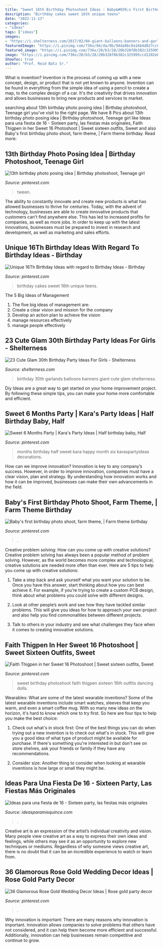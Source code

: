 ```yaml
---
title: "Sweet 16th Birthday Photoshoot Ideas : Baby&#039;s First Birthday Photo Shoot, Farm Theme,"
description: "Birthday cakes sweet 16th unique teens"
date: "2022-11-13"
categories:
- "ideas"
tags: ["ideas"]
images:
- "https://i.shelterness.com/2017/02/04-giant-balloons-banners-and-garlands.jpg"
featuredImage: "https://i.pinimg.com/736x/94/da/8b/94da8bc0a16b4d827cc8c56fcad3bea6--sweet-sixteen-sweet--photoshoot-ideas.jpg"
featured_image: "https://i.pinimg.com/736x/20/b3/28/20b328f8b382c325995ccd1202eb16fd.jpg"
image: "https://i.pinimg.com/736x/20/b3/28/20b328f8b382c325995ccd1202eb16fd.jpg"
ShowToc: true
author: "Prof. Reid Batz Sr."
---
```



What is invention?
Invention is the process of coming up with a new concept, design, or product that is not yet known to anyone. Invention can be found in everything from the simple idea of using a pencil to create a map, to the complex design of a car. It's the creativity that drives innovation and allows businesses to bring new products and services to market.

	

		
searching about 13th birthday photo posing idea | Birthday photoshoot, Teenage girl you've visit to the right page. We have 8 Pics about 13th birthday photo posing idea | Birthday photoshoot, Teenage girl like Ideas para una fiesta de 16 - Sixteen party, las fiestas más originales, Faith Thigpen in her Sweet 16 Photoshoot | Sweet sixteen outfits, Sweet and also Baby&#039;s first birthday photo shoot, farm theme, | Farm theme birthday. Read more:
		
    
## 13th Birthday Photo Posing Idea | Birthday Photoshoot, Teenage Girl

<img loading=lazy src="https://i.pinimg.com/736x/20/b3/28/20b328f8b382c325995ccd1202eb16fd.jpg" onerror="this.onerror=null;this.src='https://tse2.mm.bing.net/th?id=OIP.IZMD5A0QBQs_zKASLSwyCwHaLJ&amp;pid=15.1';" alt="13th birthday photo posing idea | Birthday photoshoot, Teenage girl">

_Source: pinterest.com_

>tween. 

	

The ability to constantly innovate and create new products is what has allowed businesses to thrive for centuries. Today, with the advent of technology, businesses are able to create innovative products that customers can't find anywhere else. This has led to increased profits for companies, as well as more jobs. In order to keep up with the latest innovations, businesses must be prepared to invest in research and development, as well as marketing and sales efforts.

    
## Unique 16Th Birthday Ideas With Regard To Birthday Ideas - Birthday

<img loading=lazy src="https://i.pinimg.com/736x/ba/11/b3/ba11b3f00d1a28cf5e16b5f7c8145a6f.jpg" onerror="this.onerror=null;this.src='https://tse1.mm.bing.net/th?id=OIP.A1zfcTHsLze3iF6VxQQGvQHaJ3&amp;pid=15.1';" alt="Unique 16Th Birthday Ideas with regard to Birthday Ideas - Birthday">

_Source: pinterest.com_

>birthday cakes sweet 16th unique teens. 

	

The 5 Big Ideas of Management
1. The five big ideas of management are: 
1. Create a clear vision and mission for the company 
2. Develop an action plan to achieve the vision 
3. manage resources effectively 
4. manage people effectively 

    
## 23 Cute Glam 30th Birthday Party Ideas For Girls - Shelterness

<img loading=lazy src="https://i.shelterness.com/2017/02/04-giant-balloons-banners-and-garlands.jpg" onerror="this.onerror=null;this.src='https://tse2.mm.bing.net/th?id=OIP.uexFYFHb_cbRifhb0lJRcQHaJ4&amp;pid=15.1';" alt="23 Cute Glam 30th Birthday Party Ideas For Girls - Shelterness">

_Source: shelterness.com_

>birthday 30th garlands balloons banners giant cute glam shelterness. 

	

Diy Ideas are a great way to get started on your home improvement project. By following these simple tips, you can make your home more comfortable and efficient.

    
## Sweet 6 Months Party | Kara&#039;s Party Ideas | Half Birthday Baby, Half

<img loading=lazy src="https://i.pinimg.com/736x/69/c1/41/69c1413950abec4f4d0c63cb4d52a26d.jpg" onerror="this.onerror=null;this.src='https://tse2.mm.bing.net/th?id=OIP.LyUyI9RbERwiRgps2As9MwHaLP&amp;pid=15.1';" alt="Sweet 6 Months Party | Kara&#039;s Party Ideas | Half birthday baby, Half">

_Source: pinterest.com_

>months birthday half sweet kara happy month six karaspartyideas decorations. 

	

How can we improve innovation?
Innovation is key to any company’s success. However, in order to improve innovation, companies must have a clear vision, plan and strategy. By understanding how innovation works and how it can be improved, businesses can make their own advancements in the field.

    
## Baby&#039;s First Birthday Photo Shoot, Farm Theme, | Farm Theme Birthday

<img loading=lazy src="https://i.pinimg.com/736x/19/2d/75/192d753e6264e5febcd3173c5a540cf7--birthday-photo-shoots-first-birthday-photos.jpg" onerror="this.onerror=null;this.src='https://tse4.mm.bing.net/th?id=OIP.lb59Jwce5u0MgQwM-S-TsgHaLI&amp;pid=15.1';" alt="Baby&#039;s first birthday photo shoot, farm theme, | Farm theme birthday">

_Source: pinterest.com_

>. 

	

Creative problem solving: How can you come up with creative solutions?
Creative problem solving has always been a popular method of problem solving. However, as the world becomes more complex and technological, creative solutions are needed more often than ever. Here are 5 tips to help you come up with creative solutions:
1. Take a step back and ask yourself what you want your solution to be. Once you have this answer, start thinking about how you can best achieve it. For example, if you’re trying to create a custom PCB design, think about what problems you could solve with different designs.

2. Look at other people’s work and see how they have tackled similar problems. This will give you ideas for how to approach your own project and also help you find commonalities between different projects.

3. Talk to others in your industry and see what challenges they face when it comes to creating innovative solutions.

    
## Faith Thigpen In Her Sweet 16 Photoshoot | Sweet Sixteen Outfits, Sweet

<img loading=lazy src="https://i.pinimg.com/736x/94/da/8b/94da8bc0a16b4d827cc8c56fcad3bea6--sweet-sixteen-sweet--photoshoot-ideas.jpg" onerror="this.onerror=null;this.src='https://tse1.mm.bing.net/th?id=OIP.PDasrGoFEpgV-1pi-_OFeAHaKm&amp;pid=15.1';" alt="Faith Thigpen in her Sweet 16 Photoshoot | Sweet sixteen outfits, Sweet">

_Source: pinterest.com_

>sweet birthday photoshoot faith thigpen sixteen 16th outfits dancing dolls. 

	

Wearables: What are some of the latest wearable inventions?
Some of the latest wearable inventions include smart watches, sleeves that keep you warm, and even a smart coffee mug. With so many new ideas on the horizon, it's hard to know which one to try first. So here are four tips to help you make the best choice:
1. Check out what's in stock first: One of the best things you can do when trying out a new invention is to check out what's in stock. This will give you a good idea of what type of product might be available for purchase. If there's something you're interested in but don't see on store shelves, ask your friends or family if they have any recommendations.

2. Consider size: Another thing to consider when looking at wearable inventions is how large or small they might be.

    
## Ideas Para Una Fiesta De 16 - Sixteen Party, Las Fiestas Más Originales

<img loading=lazy src="https://ideasparamisquince.com/wp-content/uploads/2018/01/ideas-para-una-fiesta-de-16-sixteen-party-.jpg" onerror="this.onerror=null;this.src='https://tse4.mm.bing.net/th?id=OIP.qxH27NuSDPXdZkcOSXAt0QHaLH&amp;pid=15.1';" alt="Ideas para una fiesta de 16 - Sixteen party, las fiestas más originales">

_Source: ideasparamisquince.com_

>. 

	

Creative art is an expression of the artist’s individual creativity and vision. Many people view creative art as a way to express their own ideas and feelings, while others may see it as an opportunity to explore new techniques or mediums. Regardless of why someone views creative art, there is no doubt that it can be an incredible experience to watch or learn from.

    
## 36 Glamorous Rose Gold Wedding Decor Ideas | Rose Gold Party Decor

<img loading=lazy src="https://i.pinimg.com/originals/f1/e1/80/f1e18022da03b66c8abdd12e517fad55.jpg" onerror="this.onerror=null;this.src='https://tse2.mm.bing.net/th?id=OIP.xyL9mvl8HyyuFtbaWRMs5AHaLF&amp;pid=15.1';" alt="36 Glamorous Rose Gold Wedding Decor Ideas | Rose gold party decor">

_Source: pinterest.com_

>. 

	

Why innovation is important:
There are many reasons why innovation is important. Innovation allows companies to solve problems that others have not considered, and it can help them become more efficient and successful. Additionally, innovation can help businesses remain competitive and continue to grow.

